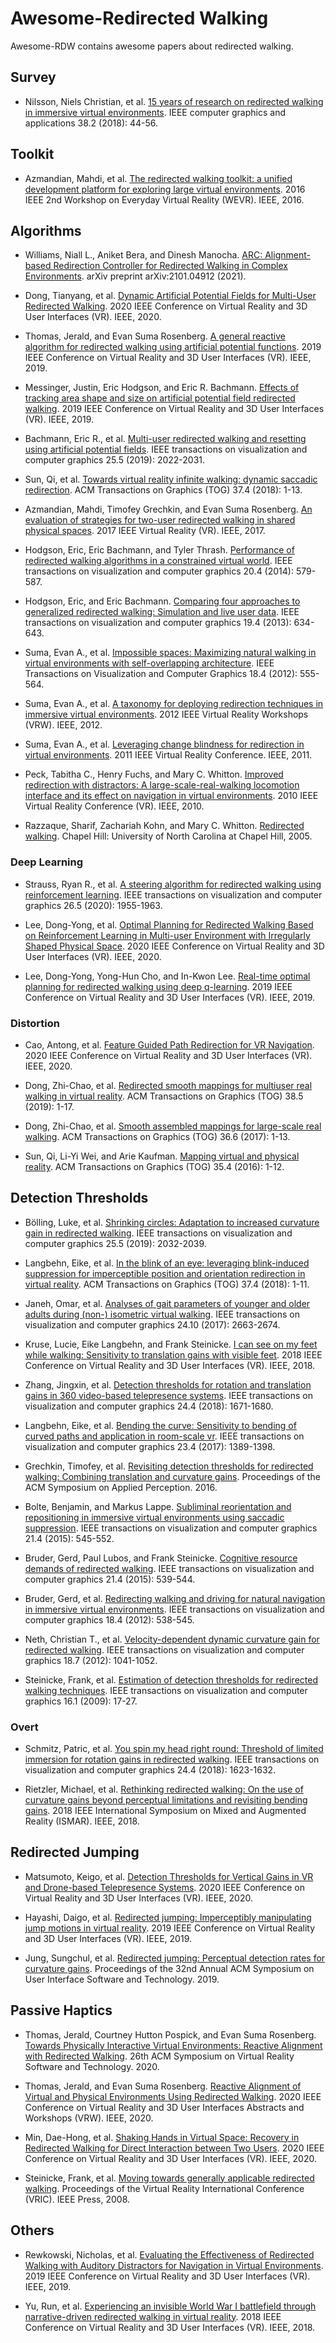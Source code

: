 # Awesome-Redirected Walking
Awesome-RDW contains awesome papers about redirected walking.

## Survey
- Nilsson, Niels Christian, et al. [15 years of research on redirected walking in immersive virtual environments](https://www.gwern.net/docs/technology/2018-nilsson.pdf). IEEE computer graphics and applications 38.2 (2018): 44-56.

## Toolkit
- Azmandian, Mahdi, et al. [The redirected walking toolkit: a unified development platform for exploring large virtual environments](https://ieeexplore.ieee.org/abstract/document/7859537/). 2016 IEEE 2nd Workshop on Everyday Virtual Reality (WEVR). IEEE, 2016.

## Algorithms
- Williams, Niall L., Aniket Bera, and Dinesh Manocha. [ARC: Alignment-based Redirection Controller for Redirected Walking in Complex Environments](https://arxiv.org/pdf/2101.04912.pdf). arXiv preprint arXiv:2101.04912 (2021).

- Dong, Tianyang, et al. [Dynamic Artificial Potential Fields for Multi-User Redirected Walking](https://conferences.computer.org/vr-tvcg/2020/pdfs/VR2020-2f8MzUJjtCXG6Ue9RYFSN2/560800a146/560800a146.pdf). 2020 IEEE Conference on Virtual Reality and 3D User Interfaces (VR). IEEE, 2020.

- Thomas, Jerald, and Evan Suma Rosenberg. [A general reactive algorithm for redirected walking using artificial potential functions](http://www.jeraldthomas.com/files/thomas2019general.pdf). 2019 IEEE Conference on Virtual Reality and 3D User Interfaces (VR). IEEE, 2019.

- Messinger, Justin, Eric Hodgson, and Eric R. Bachmann. [Effects of tracking area shape and size on artificial potential field redirected walking](https://www.cs.purdue.edu/cgvlab/courses/490590VR/notes/VRLocomotion/MultiuserRedirectedWalking/TrackingAreaShapeSizeEffects2019.pdf). 2019 IEEE Conference on Virtual Reality and 3D User Interfaces (VR). IEEE, 2019.

- Bachmann, Eric R., et al. [Multi-user redirected walking and resetting using artificial potential fields](https://www.cs.purdue.edu/cgvlab/courses/490590VR/notes/VRLocomotion/MultiuserRedirectedWalking/APFRedirectedWalking2019.pdf). IEEE transactions on visualization and computer graphics 25.5 (2019): 2022-2031.

- Sun, Qi, et al. [Towards virtual reality infinite walking: dynamic saccadic redirection](https://dl.acm.org/doi/abs/10.1145/3197517.3201294). ACM Transactions on Graphics (TOG) 37.4 (2018): 1-13.

- Azmandian, Mahdi, Timofey Grechkin, and Evan Suma Rosenberg. [An evaluation of strategies for two-user redirected walking in shared physical spaces](https://illusioneering.cs.umn.edu/papers/azmandian-vr2017.pdf). 2017 IEEE Virtual Reality (VR). IEEE, 2017.

- Hodgson, Eric, Eric Bachmann, and Tyler Thrash. [Performance of redirected walking algorithms in a constrained virtual world](https://ieeexplore.ieee.org/abstract/document/6777456). IEEE transactions on visualization and computer graphics 20.4 (2014): 579-587.

- Hodgson, Eric, and Eric Bachmann. [Comparing four approaches to generalized redirected walking: Simulation and live user data](http://www.cs.ucf.edu/courses/cap6121/spr19/readings/hodgson.pdf). IEEE transactions on visualization and computer graphics 19.4 (2013): 634-643.

- Suma, Evan A., et al. [Impossible spaces: Maximizing natural walking in virtual environments with self-overlapping architecture](https://ieeexplore.ieee.org/abstract/document/6165136). IEEE Transactions on Visualization and Computer Graphics 18.4 (2012): 555-564.

- Suma, Evan A., et al. [A taxonomy for deploying redirection techniques in immersive virtual environments](https://www.academia.edu/download/46411372/A_taxonomy_for_deploying_redirection_tec20160612-12333-80hgl8.pdf). 2012 IEEE Virtual Reality Workshops (VRW). IEEE, 2012.

- Suma, Evan A., et al. [Leveraging change blindness for redirection in virtual environments](https://d1wqtxts1xzle7.cloudfront.net/31011923/Leveraging_Change_Blindness_for_Redirection_in_Virtual_Environments.pdf?1364019056=&response-content-disposition=inline%3B+filename%3DLeveraging_change_blindness_for_redirect.pdf&Expires=1619172543&Signature=cjR0Y9NNS3FhzLFXyKHyXLvPh77TYmMWeEHSx~XMQCgl66pI3Ay3xrT5qp2VRE6kDXe-DOQfD9sFRzWMYLEOFrQ7RKJGUQJHyahEBPkW-duW4zee8hXzdvmFqo5C9E-oa8iwEmYE9QbBStc5bNK5I~5N82KEJg72iLWZQLsWeer2g0flJgQUqKBCHAC0X1HSYRxUQOiBdOgtvtd83miJAw~g-9BaDMZy~N7kl3g6Aa3pdgw8uDocK5WMlh5tZuHwfz~JJnRELCWsp~hap2Jb1UaY0pwAqOKDJP8AYOs3FT3wZbdRgmdifzdDUGjSCMv97gAZo5MpwOPT5I7k4nCZaA__&Key-Pair-Id=APKAJLOHF5GGSLRBV4ZA). 2011 IEEE Virtual Reality Conference. IEEE, 2011.

- Peck, Tabitha C., Henry Fuchs, and Mary C. Whitton. [Improved redirection with distractors: A large-scale-real-walking locomotion interface and its effect on navigation in virtual environments](https://www.ncbi.nlm.nih.gov/pmc/articles/PMC4242097/). 2010 IEEE Virtual Reality Conference (VR). IEEE, 2010.

- Razzaque, Sharif, Zachariah Kohn, and Mary C. Whitton. [Redirected walking](http://citeseerx.ist.psu.edu/viewdoc/download?doi=10.1.1.132.4818&rep=rep1&type=pdf). Chapel Hill: University of North Carolina at Chapel Hill, 2005.


### Deep Learning
- Strauss, Ryan R., et al. [A steering algorithm for redirected walking using reinforcement learning](https://tabithapeck.com/wp-content/uploads/2020/04/tvcg-strauss-2973060-x.pdf). IEEE transactions on visualization and computer graphics 26.5 (2020): 1955-1963.

- Lee, Dong-Yong, et al. [Optimal Planning for Redirected Walking Based on Reinforcement Learning in Multi-user Environment with Irregularly Shaped Physical Space](https://conferences.computer.org/vr-tvcg/2020/pdfs/VR2020-2f8MzUJjtCXG6Ue9RYFSN2/560800a155/560800a155.pdf). 2020 IEEE Conference on Virtual Reality and 3D User Interfaces (VR). IEEE, 2020.

- Lee, Dong-Yong, Yong-Hun Cho, and In-Kwon Lee. [Real-time optimal planning for redirected walking using deep q-learning](https://ieeexplore.ieee.org/document/8798121). 2019 IEEE Conference on Virtual Reality and 3D User Interfaces (VR). IEEE, 2019.

### Distortion
- Cao, Antong, et al. [Feature Guided Path Redirection for VR Navigation](https://www.cs.purdue.edu/cgvlab/papers/popescu/2020IEEEVRFeatureGuidedPathRedirectionPopescu.pdf). 2020 IEEE Conference on Virtual Reality and 3D User Interfaces (VR). IEEE, 2020.

- Dong, Zhi-Chao, et al. [Redirected smooth mappings for multiuser real walking in virtual reality](https://dl.acm.org/doi/abs/10.1145/3345554). ACM Transactions on Graphics (TOG) 38.5 (2019): 1-17.

- Dong, Zhi-Chao, et al. [Smooth assembled mappings for large-scale real walking](https://dl.acm.org/doi/abs/10.1145/3130800.3130893). ACM Transactions on Graphics (TOG) 36.6 (2017): 1-13.

- Sun, Qi, Li-Yi Wei, and Arie Kaufman. [Mapping virtual and physical reality](https://dl.acm.org/doi/pdf/10.1145/2897824.2925883). ACM Transactions on Graphics (TOG) 35.4 (2016): 1-12.


## Detection Thresholds
- Bölling, Luke, et al. [Shrinking circles: Adaptation to increased curvature gain in redirected walking](https://drive.google.com/file/d/1RIhCt7TlVg_Xt44zO-K6UL584jG3vyzh/view). IEEE transactions on visualization and computer graphics 25.5 (2019): 2032-2039.

- Langbehn, Eike, et al. [In the blink of an eye: leveraging blink-induced suppression for imperceptible position and orientation redirection in virtual reality](https://par.nsf.gov/servlets/purl/10105866). ACM Transactions on Graphics (TOG) 37.4 (2018): 1-11.

- Janeh, Omar, et al. [Analyses of gait parameters of younger and older adults during (non-) isometric virtual walking](https://sreal.ucf.edu/wp-content/uploads/2019/01/Janeh2018a.pdf). IEEE transactions on visualization and computer graphics 24.10 (2017): 2663-2674.

- Kruse, Lucie, Eike Langbehn, and Frank Steinicke. [I can see on my feet while walking: Sensitivity to translation gains with visible feet](https://basilic.informatik.uni-hamburg.de/Publications/2018/KLS18/template.pdf). 2018 IEEE Conference on Virtual Reality and 3D User Interfaces (VR). IEEE, 2018.

- Zhang, Jingxin, et al. [Detection thresholds for rotation and translation gains in 360 video-based telepresence systems](https://ieeexplore.ieee.org/abstract/document/8314105/). IEEE transactions on visualization and computer graphics 24.4 (2018): 1671-1680.

- Langbehn, Eike, et al. [Bending the curve: Sensitivity to bending of curved paths and application in room-scale vr](https://ieeexplore.ieee.org/abstract/document/7833190/). IEEE transactions on visualization and computer graphics 23.4 (2017): 1389-1398.

- Grechkin, Timofey, et al. [Revisiting detection thresholds for redirected walking: Combining translation and curvature gains](http://www.jeraldthomas.com/files/grechkin2016revisiting.pdf). Proceedings of the ACM Symposium on Applied Perception. 2016.

- Bolte, Benjamin, and Markus Lappe. [Subliminal reorientation and repositioning in immersive virtual environments using saccadic suppression](https://www.uni-muenster.de/imperia/md/content/psyifp/ae_lappe/freie_dokumente/paper116_1_.pdf). IEEE transactions on visualization and computer graphics 21.4 (2015): 545-552.

- Bruder, Gerd, Paul Lubos, and Frank Steinicke. [Cognitive resource demands of redirected walking](https://ieeexplore.ieee.org/abstract/document/7036075). IEEE transactions on visualization and computer graphics 21.4 (2015): 539-544.

- Bruder, Gerd, et al. [Redirecting walking and driving for natural navigation in immersive virtual environments](https://www.researchgate.net/publication/221688626_Redirecting_Walking_and_Driving_for_Natural_Navigation_in_Immersive_Virtual_Environments). IEEE transactions on visualization and computer graphics 18.4 (2012): 538-545.

- Neth, Christian T., et al. [Velocity-dependent dynamic curvature gain for redirected walking](https://d1wqtxts1xzle7.cloudfront.net/42929836/Velocity-Dependent_Dynamic_Curvature_Gai20160222-12462-1kzncu7.pdf?1456136276=&response-content-disposition=inline%3B+filename%3DVelocity_Dependent_Dynamic_Curvature_Gai.pdf&Expires=1619172327&Signature=T-2lhnx7XdWNz~-qkdBSTtzAtuAzCC1kPNFWsR-v-AuuLtq~g0pNWU6aoXwiSCN4XFyikFJBIyOtDsq0Ch9uJ3ciqd~PwdmnXQS-2YMqXQOpy8~VGmmU6GbsOSQP-7ychIlqn04xuNvGaX388HW2rjiPQjHJXuSu0B7TFVVD2WD2N4YU5IsGUC8BWOeQJJR8e5yTV8KodLpcC-FFL-rktQSqxuIIjR1I4AFfx1HYuIqQcFb8vKJwfV4EOPzgKMhcWjSX7LIRFJ2i-bn4yrvTQyyOZzYKuzEokZJ2IvKfuikjtZvJMG9PA2kMoSeWp00PLUan01amDUKgKtnPGs~m~g__&Key-Pair-Id=APKAJLOHF5GGSLRBV4ZA). IEEE transactions on visualization and computer graphics 18.7 (2012): 1041-1052.

- Steinicke, Frank, et al. [Estimation of detection thresholds for redirected walking techniques](https://d1wqtxts1xzle7.cloudfront.net/47877281/Estimation_of_detection_thresholds_for_r20160807-3153-1ilje8t.pdf?1470639242=&response-content-disposition=inline%3B+filename%3DEstimation_of_Detection_Thresholds_for_R.pdf&Expires=1618404538&Signature=ZgS3XGKS5~tyvwOYedCBoZajeu6Abuv9KlhHS2X3Fg88jcVB9HQ9TuBFfcIHAPqY-l1PPT-FXb8qtQi5PZ5WyTziR25CsJ-Rfyxu9S1KiwhCP~2fveEZc24o994CApNWr9P7PEsqh-sbbGRc7J~NTA-IQQMfy0hGN1tfIrD6TSICjq0OgSXvFcEG-rr2yPxVz35~JteJRwt1mEX~Wiwx~HoX-Or2MLeFZ2VgCAmcUwhhzMNRdveJctRkI4xNeb~dxz34spVgtcI6j-V2f-txrWit40YdhL-BKfsxx8xrWiAAov55k7IdjAnRZs7GmKjLGL5vK5H90ftysodeSJ-oWw__&Key-Pair-Id=APKAJLOHF5GGSLRBV4ZA). IEEE transactions on visualization and computer graphics 16.1 (2009): 17-27.

### Overt
- Schmitz, Patric, et al. [You spin my head right round: Threshold of limited immersion for rotation gains in redirected walking](http://www.graphics.rwth-aachen.de/media/papers/SHCV2018-ThresholdOfLimitedImmersion.pdf). IEEE transactions on visualization and computer graphics 24.4 (2018): 1623-1632.

- Rietzler, Michael, et al. [Rethinking redirected walking: On the use of curvature gains beyond perceptual limitations and revisiting bending gains](https://www.researchgate.net/profile/Enrico_Rukzio/publication/330477362_Rethinking_Redirected_Walking_On_the_Use_of_Curvature_Gains_Beyond_Perceptual_Limitations_and_Revisiting_Bending_Gains/links/5ddd1394a6fdcc2837eab471/Rethinking-Redirected-Walking-On-the-Use-of-Curvature-Gains-Beyond-Perceptual-Limitations-and-Revisiting-Bending-Gains.pdf). 2018 IEEE International Symposium on Mixed and Augmented Reality (ISMAR). IEEE, 2018.


## Redirected Jumping
- Matsumoto, Keigo, et al. [Detection Thresholds for Vertical Gains in VR and Drone-based Telepresence Systems](https://www.researchgate.net/profile/Keigo-Matsumoto-2/publication/342054764_Detection_Thresholds_for_Vertical_Gains_in_VR_and_Drone-based_Telepresence_Systems/links/5fbcc239299bf104cf6eab33/Detection-Thresholds-for-Vertical-Gains-in-VR-and-Drone-based-Telepresence-Systems.pdf). 2020 IEEE Conference on Virtual Reality and 3D User Interfaces (VR). IEEE, 2020.

- Hayashi, Daigo, et al. [Redirected jumping: Imperceptibly manipulating jump motions in virtual reality](https://ieeexplore.ieee.org/abstract/document/8797989). 2019 IEEE Conference on Virtual Reality and 3D User Interfaces (VR). IEEE, 2019.

- Jung, Sungchul, et al. [Redirected jumping: Perceptual detection rates for curvature gains](https://www.researchgate.net/profile/Sungchul_Jung/publication/336657886_Redirected_Jumping_Perceptual_Detection_Rates_for_Curvature_Gains/links/5daf30f4299bf111d4bfc084/Redirected-Jumping-Perceptual-Detection-Rates-for-Curvature-Gains.pdf). Proceedings of the 32nd Annual ACM Symposium on User Interface Software and Technology. 2019.

## Passive Haptics
- Thomas, Jerald, Courtney Hutton Pospick, and Evan Suma Rosenberg. [Towards Physically Interactive Virtual Environments: Reactive Alignment with Redirected Walking](https://illusioneering.cs.umn.edu/papers/thomas-vrst2020.pdf). 26th ACM Symposium on Virtual Reality Software and Technology. 2020.

- Thomas, Jerald, and Evan Suma Rosenberg. [Reactive Alignment of Virtual and Physical Environments Using Redirected Walking](https://wevr.adalsimeone.me/2020/WEVR2020_Thomas.pdf). 2020 IEEE Conference on Virtual Reality and 3D User Interfaces Abstracts and Workshops (VRW). IEEE, 2020.

- Min, Dae-Hong, et al. [Shaking Hands in Virtual Space: Recovery in Redirected Walking for Direct Interaction between Two Users](https://conferences.computer.org/vr-tvcg/2020/pdfs/VR2020-2f8MzUJjtCXG6Ue9RYFSN2/560800a164/560800a164.pdf). 2020 IEEE Conference on Virtual Reality and 3D User Interfaces (VR). IEEE, 2020.

- Steinicke, Frank, et al. [Moving towards generally applicable redirected walking](https://www.researchgate.net/profile/Gerd-Bruder/publication/216813872_Moving_Towards_Generally_Applicable_Redirected_Walking/links/548594b00cf283750c372ad5/Moving-Towards-Generally-Applicable-Redirected-Walking.pdf). Proceedings of the Virtual Reality International Conference (VRIC). IEEE Press, 2008.

## Others
- Rewkowski, Nicholas, et al. [Evaluating the Effectiveness of Redirected Walking with Auditory Distractors for Navigation in Virtual Environments](https://ieeexplore.ieee.org/abstract/document/8798286). 2019 IEEE Conference on Virtual Reality and 3D User Interfaces (VR). IEEE, 2019.

- Yu, Run, et al. [Experiencing an invisible World War I battlefield through narrative-driven redirected walking in virtual reality](https://ieeexplore.ieee.org/document/8448288). 2018 IEEE Conference on Virtual Reality and 3D User Interfaces (VR). IEEE, 2018.
